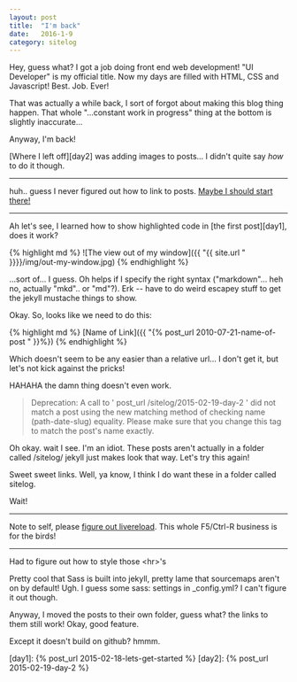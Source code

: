 ```yaml
---
layout: post
title:  "I'm back"
date:   2016-1-9
category: sitelog
---
```


Hey, guess what? I got a job doing front end web development! "UI Developer" is my official title. Now my days are filled with HTML, CSS and Javascript! Best. Job. Ever!

That was actually a while back, I sort of forgot about making this blog thing happen. That whole "...constant work in progress" thing at the bottom is slightly inaccurate...

Anyway, I'm back!

[Where I left off][day2] was adding images to posts... I didn't quite say *how* to do it though. 

---

huh.. guess I never figured out how to link to posts. [Maybe I should start there!][lmgtfy-post-links]

---

Ah let's see, I learned how to show highlighted code in [the first post][day1], does it work?

{% highlight md %}
![The view out of my window]({{ "{{ site.url " }}}}/img/out-my-window.jpg)
{% endhighlight %}

...sort of... I guess. Oh helps if I specify the right syntax ("markdown"... heh no, actually "mkd".. or "md"?). Erk -- have to do weird escapey stuff to get the jekyll mustache things to show.

Okay. So, looks like we need to do this:

{% highlight md %}
[Name of Link]({{ "{% post_url 2010-07-21-name-of-post " }}%})
{% endhighlight %}

Which doesn't seem to be any easier than a relative url... I don't get it, but let's not kick against the pricks!

HAHAHA the damn thing doesn't even work. 

>Deprecation: A call to ' post_url /sitelog/2015-02-19-day-2 ' did not match a post using the new matching method of checking name (path-date-slug) equality. Please make sure that you change this tag to match the post's name exactly.

Oh okay. wait I see. I'm an idiot. These posts aren't actually in a folder called /sitelog/ jekyll just makes look that way. Let's try this again!

Sweet sweet links. Well, ya know, I think I do want these in a folder called sitelog. 

Wait!


---

Note to self, please [figure out livereload][live-reload]. This whole F5/Ctrl-R business is for the birds!

---

Had to figure out how to style those \<hr\>'s 

Pretty cool that Sass is built into jekyll, pretty lame that sourcemaps aren't on by default! Ugh. I guess some sass: settings in _config.yml? I can't figure it out though.

Anyway, I moved the posts to their own folder, guess what? the links to them still work! Okay, good feature.

Except it doesn't build on github? hmmm.

[lmgtfy-post-links]:	http://bfy.tw/3eJF/
[live-reload]: 			http://dan.doezema.com/2014/01/setting-up-livereload-with-jekyll/


[day1]: {% post_url 2015-02-18-lets-get-started %}
[day2]: {% post_url 2015-02-19-day-2 %}
